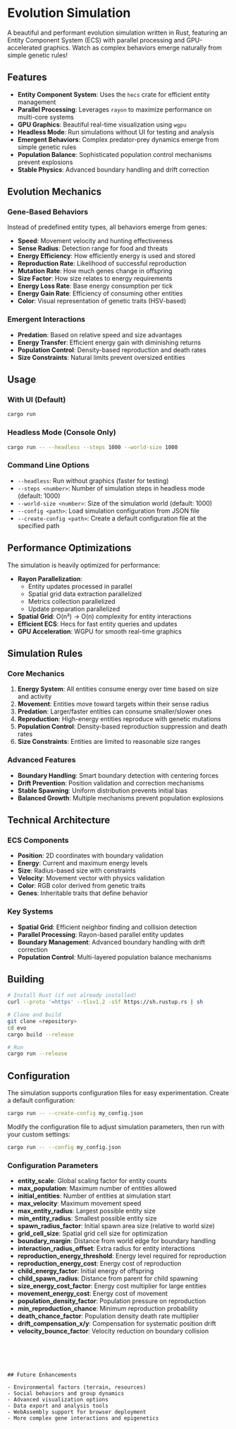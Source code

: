 # Evolution Simulation

A beautiful and performant evolution simulation written in Rust, featuring an Entity Component System (ECS) with parallel processing and GPU-accelerated graphics. Watch as complex behaviors emerge naturally from simple genetic rules!

## Features

- **Entity Component System**: Uses the `hecs` crate for efficient entity management
- **Parallel Processing**: Leverages `rayon` to maximize performance on multi-core systems
- **GPU Graphics**: Beautiful real-time visualization using `wgpu`
- **Headless Mode**: Run simulations without UI for testing and analysis
- **Emergent Behaviors**: Complex predator-prey dynamics emerge from simple genetic rules
- **Population Balance**: Sophisticated population control mechanisms prevent explosions
- **Stable Physics**: Advanced boundary handling and drift correction

## Evolution Mechanics

### Gene-Based Behaviors

Instead of predefined entity types, all behaviors emerge from genes:

- **Speed**: Movement velocity and hunting effectiveness
- **Sense Radius**: Detection range for food and threats
- **Energy Efficiency**: How efficiently energy is used and stored
- **Reproduction Rate**: Likelihood of successful reproduction
- **Mutation Rate**: How much genes change in offspring
- **Size Factor**: How size relates to energy requirements
- **Energy Loss Rate**: Base energy consumption per tick
- **Energy Gain Rate**: Efficiency of consuming other entities
- **Color**: Visual representation of genetic traits (HSV-based)

### Emergent Interactions

- **Predation**: Based on relative speed and size advantages
- **Energy Transfer**: Efficient energy gain with diminishing returns
- **Population Control**: Density-based reproduction and death rates
- **Size Constraints**: Natural limits prevent oversized entities

## Usage

### With UI (Default)

```bash
cargo run
```

### Headless Mode (Console Only)

```bash
cargo run -- --headless --steps 1000 --world-size 1000
```

### Command Line Options

- `--headless`: Run without graphics (faster for testing)
- `--steps <number>`: Number of simulation steps in headless mode (default: 1000)
- `--world-size <number>`: Size of the simulation world (default: 1000)
- `--config <path>`: Load simulation configuration from JSON file
- `--create-config <path>`: Create a default configuration file at the specified path

## Performance Optimizations

The simulation is heavily optimized for performance:

- **Rayon Parallelization**:
  - Entity updates processed in parallel
  - Spatial grid data extraction parallelized
  - Metrics collection parallelized
  - Update preparation parallelized
- **Spatial Grid**: O(n²) → O(n) complexity for entity interactions
- **Efficient ECS**: Hecs for fast entity queries and updates
- **GPU Acceleration**: WGPU for smooth real-time graphics

## Simulation Rules

### Core Mechanics

1. **Energy System**: All entities consume energy over time based on size and activity
2. **Movement**: Entities move toward targets within their sense radius
3. **Predation**: Larger/faster entities can consume smaller/slower ones
4. **Reproduction**: High-energy entities reproduce with genetic mutations
5. **Population Control**: Density-based reproduction suppression and death rates
6. **Size Constraints**: Entities are limited to reasonable size ranges

### Advanced Features

- **Boundary Handling**: Smart boundary detection with centering forces
- **Drift Prevention**: Position validation and correction mechanisms
- **Stable Spawning**: Uniform distribution prevents initial bias
- **Balanced Growth**: Multiple mechanisms prevent population explosions

## Technical Architecture

### ECS Components

- **Position**: 2D coordinates with boundary validation
- **Energy**: Current and maximum energy levels
- **Size**: Radius-based size with constraints
- **Velocity**: Movement vector with physics validation
- **Color**: RGB color derived from genetic traits
- **Genes**: Inheritable traits that define behavior

### Key Systems

- **Spatial Grid**: Efficient neighbor finding and collision detection
- **Parallel Processing**: Rayon-based parallel entity updates
- **Boundary Management**: Advanced boundary handling with drift correction
- **Population Control**: Multi-layered population balance mechanisms

## Building

```bash
# Install Rust (if not already installed)
curl --proto '=https' --tlsv1.2 -sSf https://sh.rustup.rs | sh

# Clone and build
git clone <repository>
cd evo
cargo build --release

# Run
cargo run --release
```

## Configuration

The simulation supports configuration files for easy experimentation. Create a default configuration:

```bash
cargo run -- --create-config my_config.json
```

Modify the configuration file to adjust simulation parameters, then run with your custom settings:

```bash
cargo run -- --config my_config.json
```

### Configuration Parameters

- **entity_scale**: Global scaling factor for entity counts
- **max_population**: Maximum number of entities allowed
- **initial_entities**: Number of entities at simulation start
- **max_velocity**: Maximum movement speed
- **max_entity_radius**: Largest possible entity size
- **min_entity_radius**: Smallest possible entity size
- **spawn_radius_factor**: Initial spawn area size (relative to world size)
- **grid_cell_size**: Spatial grid cell size for optimization
- **boundary_margin**: Distance from world edge for boundary handling
- **interaction_radius_offset**: Extra radius for entity interactions
- **reproduction_energy_threshold**: Energy level required for reproduction
- **reproduction_energy_cost**: Energy cost of reproduction
- **child_energy_factor**: Initial energy of offspring
- **child_spawn_radius**: Distance from parent for child spawning
- **size_energy_cost_factor**: Energy cost multiplier for large entities
- **movement_energy_cost**: Energy cost of movement
- **population_density_factor**: Population pressure on reproduction
- **min_reproduction_chance**: Minimum reproduction probability
- **death_chance_factor**: Population density death rate multiplier
- **drift_compensation_x/y**: Compensation for systematic position drift
- **velocity_bounce_factor**: Velocity reduction on boundary collision

```





## Future Enhancements

- Environmental factors (terrain, resources)
- Social behaviors and group dynamics
- Advanced visualization options
- Data export and analysis tools
- WebAssembly support for browser deployment
- More complex gene interactions and epigenetics
```
